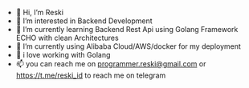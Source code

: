 - 👋 Hi, I’m Reski
- 👀 I’m interested in Backend Development
- 🌱 I’m currently learning Backend Rest Api using Golang Framework ECHO with clean Architectures
- 👀 I’m currently using Alibaba Cloud/AWS/docker for my deployment
- 💞️ i love working with Golang
- 📫 you can reach me on programmer.reski@gmail.com or https://t.me/reski_id to reach me on telegram

